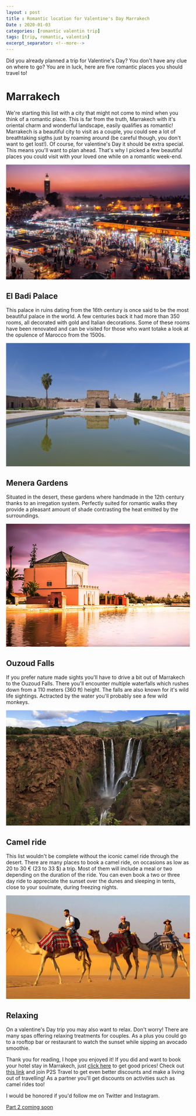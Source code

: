 ```yaml
---
layout : post
title : Romantic location for Valentine's Day Marrakech
Date : 2020-01-03
categories: [romantic valentin trip]
tags: [trip, romantic, valentin]
excerpt_separator: <!--more-->
---
```


Did you already planned a trip for Valentine's Day? You don't have any clue on where to go? You are in luck, here are five romantic places you should travel to!

<!--more-->

# Marrakech

We're starting this list with a city that might not come to mind when you think of a romantic place. This is far from the truth, Marrakech with it's oriental charm and wonderful landscape, easily qualifies as romantic! Marrakech is a beautiful city to visit as a couple, you could see a lot of breathtaking sigths just by roaming around (be careful though, you don't want to get lost!). Of course, for valentine's Day it should be extra special. This means you'll want to plan ahead. That's why I picked a few beautiful places you could visit with your loved one while on a romantic week-end.

<img class="d-block w-100 img-fluid" src="/assets/romantic-trip-2020/marrakech-city.jpeg" alt="marrakech city beautiful">

## El Badi Palace

This palace in ruins dating from the 16th century is once said to be the most beautiful palace in the world. A few centuries back it had more than 350 rooms, all decorated with gold and Italian decorations. Some of these rooms have been renovated and can be visited for those who want totake a look at the opulence of Marocco from the 1500s.

<img class="d-block w-100 img-fluid" src="/assets/romantic-trip-2020/el-badi-palace.jpeg" alt="most beautiful palace">

## Menera Gardens

Situated in the desert, these gardens where handmade in the 12th century thanks to an irregation system. Perfectly suited for romantic walks they provide a pleasant amount of shade contrasting the heat emitted by the surroundings.

<img class="d-block w-100 img-fluid" src="/assets/romantic-trip-2020/menera.jpg" alt="beautiful garden desert">

## Ouzoud Falls

If you prefer nature made sights you'll have to drive a bit out of Marrakech to the Ouzoud Falls. There you'll encounter multiple waterfalls which rushes down from a 110 meters (360 ft) height. The falls are also known for it's wild life sightings. Actracted by the water you'll probably see a few wild monkeys.


<img class="d-block w-100 img-fluid" src="/assets/romantic-trip-2020/ouzoud.jpeg" alt="ouzoud water falls">

## Camel ride

This list wouldn't be complete without the iconic camel ride through the desert. There are many places to book a camel ride, on occasions as low as 20 to 30 € (23 to 33 $) a trip. Most of them will include a meal or two depending on the duration of the ride. You can even book a two or three day ride to appreciate the sunset over the dunes and sleeping in tents, close to your soulmate, during freezing nights.


<img class="d-block w-100 img-fluid" src="/assets/romantic-trip-2020/camel-ride.jpeg" alt="romantic camel ride">

## Relaxing

On a valentine's Day trip you may also want to relax. Don't worry! There are many spas offering relaxing treatments for couples. As a plus you could go to a rooftop bar or restaurant to watch the sunset while sipping an avocado smoothie.


Thank you for reading, I hope you enjoyed it! If you did and want to book your hotel stay in Marrakech, just [click here](https://thehotelsite.com/jdtravelp2s) to get good prices! Check out [this link](https://p2stravel.com/jdtravelp2s) and join P2S Travel to get even better discounts and make a living out of travelling! As a partner you'll get discounts on activities such as camel rides too!

I would be honored if you'd follow me on Twitter and Instagram.

[Part 2 coming soon](#part2)